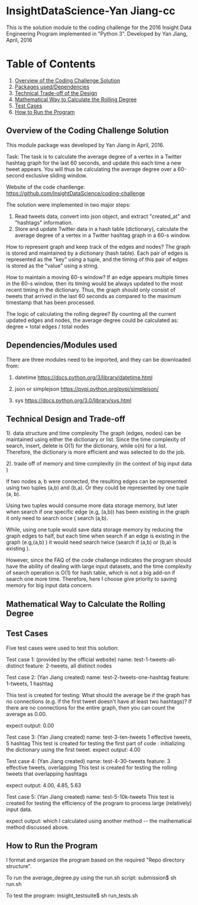 # InsightDataScience-Yan Jiang-cc

This is the solution module to the coding challenge for the 2016 Insight Data Engineering Program implemented in "Python 3".
Developed by Yan Jiang, April, 2016

# Table of Contents
1. [Overview of the Coding Challenge Solution](README.md#code-summary)
2. [Packages used/Dependencies](README.md#details-of-implementation)
3. [Technical Trade-off of the Design](README.md#building-the-twitter-hashtag-graph)
4. [Mathematical Way to Calculate the Rolling Degree](README.md#modifying-the-twitter-hashtag-graph-with-incoming-tweet)
5. [Test Cases](README.md#maintaining-data-within-the-60-second-window)
6. [How to Run the Program](README.md#how-to-run-the-program)


## Overview of the Coding Challenge Solution
This module package was developed by Yan Jiang in April, 2016. 

Task: The task is to calculate the average degree of a vertex in a Twitter hashtag graph for the last 60 seconds, and update this each time a new tweet appears. You will thus be calculating the average degree over a 60-second exclusive sliding window.

Website of the code chanllenge: https://github.com/InsightDataScience/coding-challenge

The solution were implemented in two major steps: 
1) Read tweets data, convert into json object, and extract "created_at" and "hashtags" information.
2) Store and update Twitter data in a hash table (dictionary), calculate the average degree of a vertex in a Twitter hashtag graph in a 60-s window.

How to represent graph and keep track of the edges and nodes?
The graph is stored and maintained by a dictionary (hash table). Each pair of edges is represented as the "key" using a tuple, and the timing of this pair of edges is stored as the "value" using a string.  

How to maintain a moving 60-s window?
If an edge appears multiple times in the 60-s window, then its timing would be always updated to the most recent timing in the dictionary. 
Thus, the graph should only consist of tweets that arrived in the last 60 seconds as compared to the maximum timestamp that has been processed.

The logic of calculating the rolling degree?
By counting all the current updated edges and nodes, the average degree could be calculated as:
degree = total edges / total nodes



## Dependencies/Modules used
There are three modules need to be imported, and they can be downloaded from:
1) datetime
https://docs.python.org/3/library/datetime.html

2) json or simplejson
https://pypi.python.org/pypi/simplejson/

3) sys
https://docs.python.org/3.0/library/sys.html

## Technical Design and Trade-off
1). data structure and time complexity
The graph (edges, nodes) can be maintained using either the dictionary or list. Since the time complexity of search, insert, delete is O(1) for the dictionary, while o(n) for a list. Therefore, the dictionary is more efficient and was selected to do the job. 

2). trade off of memory and time complexity (in the context of big input data )

If two nodes a, b were connected, the resulting edges can be represented using two tuples (a,b) and (b,a). Or they could be represented by one tuple (a, b).

Using two tuples would consume more data storage memory, but later when search if one specific edge (e.g, (a,b)) has been existing in the graph it only need to search once ( search (a,b). 

While, using one tuple would save data storage memory by reducing the graph edges to half, but each time when search if an edge is existing in the graph (e.g,(a,b) ) it would need search twice (search if (a,b) or (b,a) is existing ). 

However, since the FAQ of the code challenge indicates the program should have the ability of dealing with large input datasets, and the time complexity of search operation is O(1) for hash table, which is not a big add-on if search one more time. Therefore, here I choose give priority to saving memory for big input data concern. 


## Mathematical Way to Calculate the Rolling Degree



## Test Cases
Five test cases were used to test this solution:

Test case 1: (provided by the official website)
name: test-1-tweets-all-distinct
feature: 2-tweets, all distinct nodes


Test case 2: (Yan Jiang created)
name: test-2-tweets-one-hashtag
feature: 1-tweets, 1 hashtag

This test is created for testing: What should the average be if the graph has no connections (e.g. if the first tweet doesn't have at least two hashtags)?
If there are no connections for the entire graph, then you can count the average as 0.00.

expect output: 0.00

Test case 3: (Yan Jiang created)
name: test-3-ten-tweets
1 effective tweets, 5 hashtag 
This test is created for testing the first part of code : initializing the dictionary using the first tweet.
expect output: 4.00

Test case 4: (Yan Jiang created)
name: test-4-30-tweets
feature: 3 effective tweets, overlapping
This test is created for testing the rolling tweets that overlapping hashtags 

expect output: 4.00, 4.85, 5.63

Test case 5: (Yan Jiang created)
name: test-5-10k-tweets
This test is created for testing the efficiency of the program to process large (relatively) input data. 

expect output: which I calculated using another method -- the mathematical method discussed above.

## How to Run the Program
I format and organize the program based on the required "Repo directory structure".

To run the average_degree.py using the run.sh script: 
submission$ sh run.sh

To test the program: 
insight_testsuite$ sh run_tests.sh 


